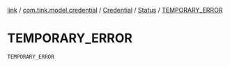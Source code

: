 [link](../../../index.md) / [com.tink.model.credential](../../index.md) / [Credential](../index.md) / [Status](index.md) / [TEMPORARY_ERROR](./-t-e-m-p-o-r-a-r-y_-e-r-r-o-r.md)

# TEMPORARY_ERROR

`TEMPORARY_ERROR`
